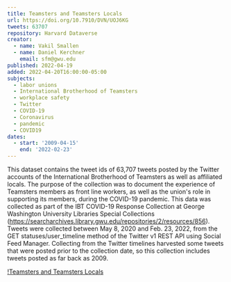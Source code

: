 ```yaml
---
title: Teamsters and Teamsters Locals
url: https://doi.org/10.7910/DVN/UOJ6KG
tweets: 63707
repository: Harvard Dataverse
creator:
  - name: Vakil Smallen
  - name: Daniel Kerchner
    email: sfm@gwu.edu
published: 2022-04-19
added: 2022-04-20T16:00:00-05:00
subjects:
  - labor unions
  - International Brotherhood of Teamsters
  - workplace safety
  - Twitter
  - COVID-19
  - Coronavirus
  - pandemic
  - COVID19
dates:
  - start: '2009-04-15'
    end: '2022-02-23'
---
```

This dataset contains the tweet ids of 63,707 tweets posted by the Twitter accounts of the International Brotherhood of Teamsters as well as affiliated locals. The purpose of the collection was to document the experience of Teamsters members as front line workers, as well as the union's role in supporting its members, during the COVID-19 pandemic. This data was collected as part of the IBT COVID-19 Response Collection at George Washington University Libraries Special Collections (https://searcharchives.library.gwu.edu/repositories/2/resources/856). Tweets were collected between May 8, 2020 and Feb. 23, 2022, from the GET statuses/user_timeline method of the Twitter v1 REST API using Social Feed Manager. Collecting from the Twitter timelines harvested some tweets that were posted prior to the collection date, so this collection includes tweets posted as far back as 2009.

[!Teamsters and Teamsters Locals](https://en.wikipedia.org/wiki/International_Brotherhood_of_Teamsters#/media/File:Teamsters_Union_Logo.svg)
